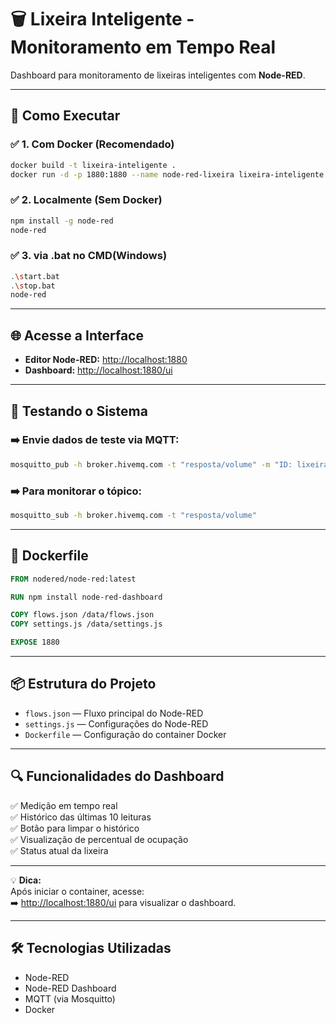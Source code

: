 # 🗑️ Lixeira Inteligente - Monitoramento em Tempo Real

Dashboard para monitoramento de lixeiras inteligentes com **Node-RED**.

---

## 🚀 Como Executar

### ✅ 1. Com Docker (Recomendado)

```bash
docker build -t lixeira-inteligente .
docker run -d -p 1880:1880 --name node-red-lixeira lixeira-inteligente
```

### ✅ 2. Localmente (Sem Docker)

```bash
npm install -g node-red
node-red
```

### ✅ 3. via .bat no CMD(Windows)

```bash
.\start.bat
.\stop.bat
node-red
```

---

## 🌐 Acesse a Interface

- **Editor Node-RED:** [http://localhost:1880](http://localhost:1880)
- **Dashboard:** [http://localhost:1880/ui](http://localhost:1880/ui)

---

## 📡 Testando o Sistema

### ➡️ Envie dados de teste via MQTT:

```bash
mosquitto_pub -h broker.hivemq.com -t "resposta/volume" -m "ID: lixeira_01, Distancia: 15.5 cm, Status: Lixeira vazia, Data/Hora: $(date +'%d/%m/%Y %H:%M:%S')"
```

### ➡️ Para monitorar o tópico:

```bash
mosquitto_sub -h broker.hivemq.com -t "resposta/volume"
```

---

## 🐳 Dockerfile

```dockerfile
FROM nodered/node-red:latest

RUN npm install node-red-dashboard

COPY flows.json /data/flows.json
COPY settings.js /data/settings.js

EXPOSE 1880
```

---

## 📦 Estrutura do Projeto

- `flows.json` — Fluxo principal do Node-RED
- `settings.js` — Configurações do Node-RED
- `Dockerfile` — Configuração do container Docker

---

## 🔍 Funcionalidades do Dashboard

✅ Medição em tempo real  
✅ Histórico das últimas 10 leituras  
✅ Botão para limpar o histórico  
✅ Visualização de percentual de ocupação  
✅ Status atual da lixeira  

---

💡 **Dica:**  
Após iniciar o container, acesse:  
➡️ [http://localhost:1880/ui](http://localhost:1880/ui) para visualizar o dashboard.

---

## 🛠️ Tecnologias Utilizadas

- Node-RED
- Node-RED Dashboard
- MQTT (via Mosquitto)
- Docker

